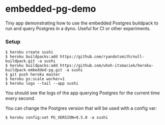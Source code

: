 # embedded-pg-demo

Tiny app demonstrating how to use the embedded Postgres buildpack to
run and query Postgres in a dyno. Useful for CI or other experiments.

### Setup

```console
$ heroku create sushi
$ heroku buildpacks:add https://github.com/ryandotsmith/null-buildpack.git -a sushi
$ heroku buildpacks:add https://github.com/uhoh-itsmaciek/heroku-buildpack-embedded-pg.git -a sushi
$ git push heroku master
$ heroku ps:scale worker=1
$ heroku logs --tail --app sushi
```

You should see the logs of the app querying Postgres for the current
time every second.

You can change the Postgres version that will be used with a config var:

```console
$ heroku config:set PG_VERSION=9.5.0 -a sushi
```
